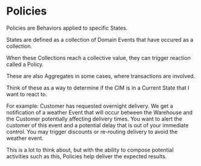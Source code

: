 # Policies
Policies are Behaviors applied to specific States.

States are defined as a collection of Domain Events that have occured as a collection.

When these Collections reach a collective value, they can trigger reaction called a Policy.

These are also Aggregates in some cases, where transactions are involved.

Think of these as a way to determine if the CIM is in a Current State that I want to react to.

For example:
Customer has requested overnight delivery.
We get a notification of a weather Event that will occur between the Warehouse and the Customer potentially affecting delivery times. You want to alert the customer of this event and a potential delay that is out of your immediate control. You may trigger discounts or re-routing delivery to avoid the weather event.

This is a lot to think about, but with the ability to compose potential activities such as this, Policies help deliver the expected results.